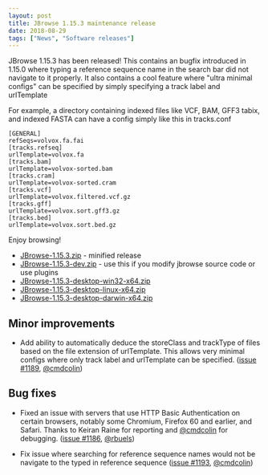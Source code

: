 ```yaml
---
layout: post
title: JBrowse 1.15.3 maintenance release
date: 2018-08-29
tags: ["News", "Software releases"]
---
```


JBrowse 1.15.3 has been released! This contains an bugfix introduced in 1.15.0
where typing a reference sequence name in the search bar did not navigate to it
properly. It also contains a cool feature where "ultra minimal configs" can be
specified by simply specifying a track label and urlTemplate

For example, a directory containing indexed files like VCF, BAM, GFF3 tabix, and
indexed FASTA can have a config simply like this in tracks.conf

```
[GENERAL]
refSeqs=volvox.fa.fai
[tracks.refseq]
urlTemplate=volvox.fa
[tracks.bam]
urlTemplate=volvox-sorted.bam
[tracks.cram]
urlTemplate=volvox-sorted.cram
[tracks.vcf]
urlTemplate=volvox.filtered.vcf.gz
[tracks.gff]
urlTemplate=volvox.sort.gff3.gz
[tracks.bed]
urlTemplate=volvox.sort.bed.gz
```

Enjoy browsing!

- [JBrowse-1.15.3.zip](https://github.com/GMOD/jbrowse/releases/download/1.15.3-release/JBrowse-1.15.3.zip) -
  minified release
- [JBrowse-1.15.3-dev.zip](https://github.com/GMOD/jbrowse/archive/1.15.3-release.zip) -
  use this if you modify jbrowse source code or use plugins
- [JBrowse-1.15.3-desktop-win32-x64.zip](https://github.com/GMOD/jbrowse/releases/download/1.15.3-release/JBrowse-1.15.3-desktop-win32-x64.zip)
- [JBrowse-1.15.3-desktop-linux-x64.zip](https://github.com/GMOD/jbrowse/releases/download/1.15.3-release/JBrowse-1.15.3-desktop-linux-x64.zip)
- [JBrowse-1.15.3-desktop-darwin-x64.zip](https://github.com/GMOD/jbrowse/releases/download/1.15.3-release/JBrowse-1.15.3-desktop-darwin-x64.zip)

## Minor improvements

- Add ability to automatically deduce the storeClass and trackType of files
  based on the file extension of urlTemplate. This allows very minimal configs
  where only track label and urlTemplate can be specified.
  (<a href="https://github.com/gmod/jbrowse/pull/1189">issue #1189</a>,
  <a href="https://github.com/cmdcolin">@cmdcolin</a>)

## Bug fixes

- Fixed an issue with servers that use HTTP Basic Authentication on certain
  browsers, notably some Chromium, Firefox 60 and earlier, and Safari. Thanks to
  Keiran Raine for reporting and
  <a href="https://github.com/cmdcolin">@cmdcolin</a> for debugging.
  (<a href="https://github.com/gmod/jbrowse/issues/1186">issue #1186</a>,
  <a href="https://github.com/rbuels">@rbuels</a>)

- Fix issue where searching for reference sequence names would not be navigate
  to the typed in reference sequence
  (<a href="https://github.com/gmod/jbrowse/issues/1193">issue #1193</a>,
  <a href="https://github.com/cmdcolin">@cmdcolin</a>)
